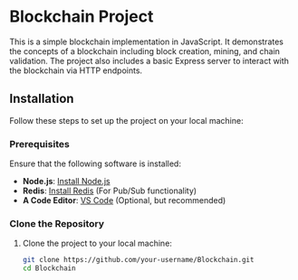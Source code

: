 # Blockchain Project

This is a simple blockchain implementation in JavaScript. It demonstrates the concepts of a blockchain including block creation, mining, and chain validation. The project also includes a basic Express server to interact with the blockchain via HTTP endpoints.



## Installation

Follow these steps to set up the project on your local machine:

### Prerequisites

Ensure that the following software is installed:

- **Node.js**: [Install Node.js](https://nodejs.org/)
- **Redis**: [Install Redis](https://redis.io/download) (For Pub/Sub functionality)
- **A Code Editor**: [VS Code](https://code.visualstudio.com/) (Optional, but recommended)

### Clone the Repository

1. Clone the project to your local machine:
   ```bash
   git clone https://github.com/your-username/Blockchain.git
   cd Blockchain
